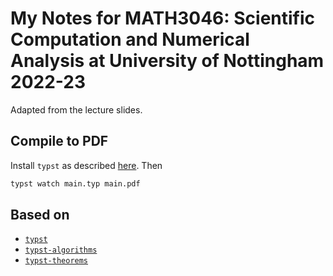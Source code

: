 # My Notes for MATH3046: Scientific Computation and Numerical Analysis at University of Nottingham 2022-23

Adapted from the lecture slides.

## Compile to PDF

Install `typst` as described [here](https://github.com/typst/typst). Then
```bash
typst watch main.typ main.pdf
```

## Based on
- [`typst`](https://typst.app/docs/)
- [`typst-algorithms`](https://github.com/platformer/typst-algorithms) 
- [`typst-theorems`](https://github.com/sahasatvik/typst-theorems)